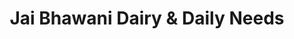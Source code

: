 ---
title: "Jai Bhawani Dairy & Daily Needs"
url: /nagpur/jai-bhawani-dairy-and-daily-needs/
shop: dairy
---